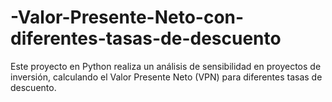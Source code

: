 # -Valor-Presente-Neto-con-diferentes-tasas-de-descuento
Este proyecto en Python realiza un análisis de sensibilidad en proyectos de inversión, calculando el Valor Presente Neto (VPN) para diferentes tasas de descuento.
